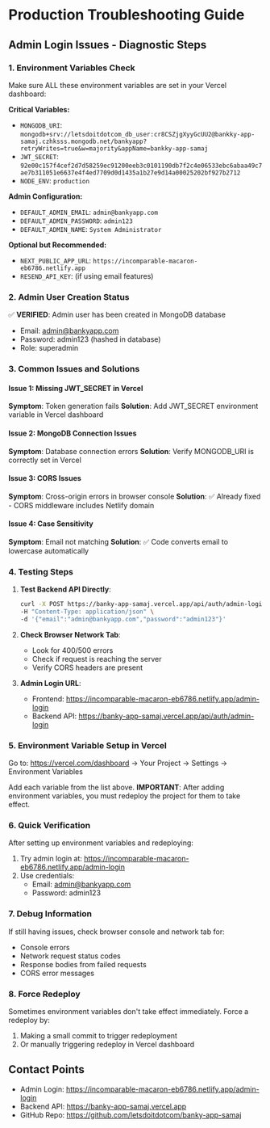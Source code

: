 # Production Troubleshooting Guide

## Admin Login Issues - Diagnostic Steps

### 1. Environment Variables Check
Make sure ALL these environment variables are set in your Vercel dashboard:

**Critical Variables:**
- `MONGODB_URI`: `mongodb+srv://letsdoitdotcom_db_user:cr8CSZjgXyyGcUU2@bankky-app-samaj.czhksss.mongodb.net/bankyapp?retryWrites=true&w=majority&appName=bankky-app-samaj`
- `JWT_SECRET`: `92e00c157f4cef2d7d58259ec91200eeb3c0101190db7f2c4e06533ebc6abaa49c7ae7b311051e6637e4f4ed7709d0d1435a1b27e9d14a00025202bf927b2712`
- `NODE_ENV`: `production`

**Admin Configuration:**
- `DEFAULT_ADMIN_EMAIL`: `admin@bankyapp.com`
- `DEFAULT_ADMIN_PASSWORD`: `admin123`
- `DEFAULT_ADMIN_NAME`: `System Administrator`

**Optional but Recommended:**
- `NEXT_PUBLIC_APP_URL`: `https://incomparable-macaron-eb6786.netlify.app`
- `RESEND_API_KEY`: (if using email features)

### 2. Admin User Creation Status
✅ **VERIFIED**: Admin user has been created in MongoDB database
- Email: admin@bankyapp.com
- Password: admin123 (hashed in database)
- Role: superadmin

### 3. Common Issues and Solutions

#### Issue 1: Missing JWT_SECRET in Vercel
**Symptom**: Token generation fails
**Solution**: Add JWT_SECRET environment variable in Vercel dashboard

#### Issue 2: MongoDB Connection Issues
**Symptom**: Database connection errors
**Solution**: Verify MONGODB_URI is correctly set in Vercel

#### Issue 3: CORS Issues
**Symptom**: Cross-origin errors in browser console
**Solution**: ✅ Already fixed - CORS middleware includes Netlify domain

#### Issue 4: Case Sensitivity
**Symptom**: Email not matching
**Solution**: ✅ Code converts email to lowercase automatically

### 4. Testing Steps

1. **Test Backend API Directly**:
   ```bash
   curl -X POST https://banky-app-samaj.vercel.app/api/auth/admin-login \
   -H "Content-Type: application/json" \
   -d '{"email":"admin@bankyapp.com","password":"admin123"}'
   ```

2. **Check Browser Network Tab**:
   - Look for 400/500 errors
   - Check if request is reaching the server
   - Verify CORS headers are present

3. **Admin Login URL**:
   - Frontend: https://incomparable-macaron-eb6786.netlify.app/admin-login
   - Backend API: https://banky-app-samaj.vercel.app/api/auth/admin-login

### 5. Environment Variable Setup in Vercel

Go to: https://vercel.com/dashboard → Your Project → Settings → Environment Variables

Add each variable from the list above. **IMPORTANT**: After adding environment variables, you must redeploy the project for them to take effect.

### 6. Quick Verification

After setting up environment variables and redeploying:

1. Try admin login at: https://incomparable-macaron-eb6786.netlify.app/admin-login
2. Use credentials:
   - Email: admin@bankyapp.com
   - Password: admin123

### 7. Debug Information

If still having issues, check browser console and network tab for:
- Console errors
- Network request status codes
- Response bodies from failed requests
- CORS error messages

### 8. Force Redeploy

Sometimes environment variables don't take effect immediately. Force a redeploy by:
1. Making a small commit to trigger redeployment
2. Or manually triggering redeploy in Vercel dashboard

## Contact Points

- Admin Login: https://incomparable-macaron-eb6786.netlify.app/admin-login
- Backend API: https://banky-app-samaj.vercel.app
- GitHub Repo: https://github.com/letsdoitdotcom/banky-app-samaj